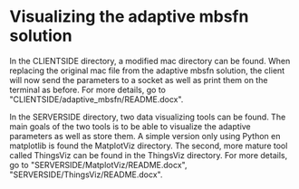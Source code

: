 # Visualizing the adaptive mbsfn solution

In the CLIENTSIDE directory, a modified mac directory can be found. When replacing the original mac file from the adaptive mbsfn solution, 
the client will now send the parameters to a socket as well as print them on the terminal as before. 
For more details, go to "CLIENTSIDE/adaptive_mbsfn/README.docx".

In the SERVERSIDE directory, two data visualizing tools can be found. The main goals of the two tools is to be able to visualize the adaptive parameters as well as store
them. A simple version only using Python en matplotlib is found the MatplotViz directory. The second, more mature tool called ThingsViz can be found in the ThingsViz 
directory. 
For more details, go to "SERVERSIDE/MatplotViz/README.docx",
                        "SERVERSIDE/ThingsViz/README.docx".
